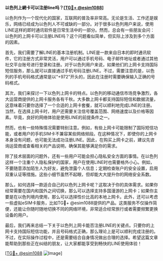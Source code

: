 **以色列上網卡可以注册line吗？[[TG💪+ @esim1088](https://t.me/s/esim1088)]**

以色列作为一个现代化的国家，互联网的普及率非常高。无论是生活、工作还是娱乐，网络已经成为以色列人不可或缺的一部分。对于很多以色列用户来说，使用LINE这样的即时通讯软件是日常生活中的一部分。然而，总会有一些朋友会问：以色列的上网卡可以注册LINE吗？这个问题看似简单，但实际上涉及到多个方面的因素。

首先，我们需要了解LINE的基本注册机制。LINE是一款来自日本的即时通讯软件，它的注册方式非常灵活，用户可以通过手机号码、电子邮件地址或者通过其他社交平台账号进行登录和注册。对于以色列用户来说，如果他们的上网卡支持国际短信服务，那么就可以直接通过手机号码注册LINE。不过，需要注意的是，以色列的手机号码格式通常是以“+972”开头的，因此在注册时需要确保输入正确的号码格式。

其次，我们来探讨一下以色列上网卡的特点。以色列的移动通信市场竞争激烈，各大运营商提供的上网卡服务各有千秋。大多数上网卡都支持国际短信和数据流量，这意味着只要你选择了一个合适的上网卡套餐，就可以顺利地完成LINE的注册。当然，在选择上网卡时，用户还需要关注信号覆盖范围、网络速度以及价格等因素。毕竟，良好的网络体验是使用LINE的前提条件之一。

然而，也有一些特殊情况需要特别注意。例如，有些上网卡可能限制了国际短信功能，或者用户的手机SIM卡不兼容某些网络频段。在这种情况下，即使你的上网卡本身没有问题，也可能无法成功注册LINE。因此，在购买上网卡之前，建议先咨询运营商或查看相关的产品说明，确保其能够满足你的需求。

除了技术层面的问题外，还有一些用户可能会担心隐私安全方面的事情。在以色列这样一个注重个人隐私保护的国家，用户在使用LINE时也需要格外小心。例如，不要随意添加陌生人为好友，避免泄露个人信息；定期检查账户的安全设置，启用双重认证等措施。这些小细节虽然不起眼，但却能大大提升你的网络安全系数。

那么，如何选择一款适合自己的以色列上网卡呢？这取决于你的具体需求。如果你经常需要在国内和国外之间切换，那么可以选择支持多国漫游的上网卡；如果你主要是在以色列境内使用，那么可以选择性价比高的本地上网卡。此外，还可以考虑一些虚拟eSIM卡服务，比如TG💪+ @esim1088提供的产品。这类服务不仅操作简便，还能让你随时随地切换不同的网络环境，非常适合经常旅行或者需要频繁更换设备的用户。

最后，我们再来总结一下关于以色列上网卡能否注册LINE的关键点。只要你的上网卡支持国际短信功能，并且号码格式正确，那么理论上是可以顺利完成注册的。不过，在实际操作过程中，还是需要结合自身情况做出合理的选择。希望这篇文章能帮助到那些正在纠结的朋友，让大家都能享受到畅快的LINE使用体验！

[[TG💪+ @esim1088](https://t.me/s/esim1088) ![Image](https://i.postimg.cc/4NQfJmqS/Snipaste-2025-05-13-00-14-12.png)]